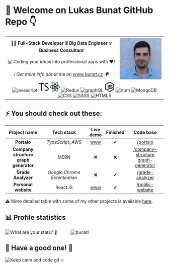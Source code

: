 # 👋  Welcome on Lukas Bunat GitHub Repo 👇
<!-- ------------------------------------------------------------------------------------------ -->
<table>
 <tr>
    <td align="middle"><b>👨‍💻 Full-Stack Developer 🗄️ Big Data Engineer 💡 Business Consultant</b></td>
    <td rowspan="3" align="middle">
    <img src="./profilePicture.jpg" alt="avatar" width="200"/>
</td>
 </tr>
 <tr>
    <td align="middle">💻 Coding your ideas into professional apps with ❤️!</td>
 </tr>
 <tr>
    <td align="middle"><i>ℹ Get more info about me on <a href="https://bunat.cz">www.bunat.cz</a> 🌍</i></td>
 </tr>
 <tr>
  <td colspan="2" align="middle">
   <img src="https://cdn2.iconfinder.com/data/icons/designer-skills/128/code-programming-javascript-software-develop-command-language-256.png" alt="javascript" width="32" height="32"></img>
   <img src="https://raw.githubusercontent.com/Workshape/tech-icons/72fd0e4dc0320a84dc489d9dd8f63338926098e0/icons/typescript.svg" alt="typescript" width="32" height="32"></img>
   <img src="https://raw.githubusercontent.com/Workshape/tech-icons/72fd0e4dc0320a84dc489d9dd8f63338926098e0/icons/react.svg" alt="ReactJS" width="32" height="32"></img>
   <img src="https://cdn4.iconfinder.com/data/icons/logos-brands-5/24/redux-256.png" alt="Redux" width="32" height="32"></img>
   <img src="https://cdn4.iconfinder.com/data/icons/logos-brands-5/24/graphql-256.png" alt="graphQL" width="32" height="32"></img>
   <img src="https://raw.githubusercontent.com/Workshape/tech-icons/72fd0e4dc0320a84dc489d9dd8f63338926098e0/icons/nodejs.svg" alt="nodeJS" width="32" height="32"></img>
   <img src="https://cdn4.iconfinder.com/data/icons/logos-brands-5/24/npm-256.png" alt="npm" width="32" height="32"></img>
   <img src="https://cdn4.iconfinder.com/data/icons/logos-3/512/mongodb-2-256.png" alt="MongoDB" width="96" height="32"></img>
   <img src="https://cdn1.iconfinder.com/data/icons/logotypes/32/badge-css-3-256.png" alt="CSS" width="32" height="32"></img>
   <img src="https://cdn4.iconfinder.com/data/icons/logos-and-brands/512/288_Sass_logo-256.png" alt="SASS" width="32" height="32"></img>
   <img src="https://cdn3.iconfinder.com/data/icons/picons-social/57/50-html5-256.png" alt="HTML5" width="32" height="32"></img>
  </td>
 </tr>
</table>

## ⚡ You should check out these:

| Project name | Tech stack | Live<br>demo | Finished | Code base |
|:-:|:-:|:-:|:-:|:-:|
| **Portalo** |*TypeScript*, *AWS* | [www][portalo_www] | ✔ | [/portalo][portalo_git]
| **Company structure<br>graph generator** | MERN | ❌ | ❌ | [/company-structure<br>graph-generator][pp2b] |
| **Grade Analyzer** | *Google Chrome Extentention* | ❌ | ✔ | [/grade-analyzer][vse_git] |
| **Personal website** | ReactJS | [www][pp3a] | ✔ | [/public-website][pp3b] |

⚠ More detailed table with some of my other projects is available <a href="https://github.com/bunatl/bunatl/blob/master/react101.md" target="_blank">here</a>.

[portalo_www]: https://portalo.bunat.cz/
[portalo_git]: https://github.com/bunatl/portalo/

[vse_www]: https://github.com/bunatl/gradeGrapher
[vse_git]: https://github.com/bunatl/gradeGrapher

[pp2b]: https://github.com/bunatl/CompanyOwenershipGrapher

[pp3a]: https://react.bunat.cz/
[pp3b]: https://github.com/bunatl/public-website

<!--
## 🕓 At the moment
|🔧 **Working on**|🌱 **Learning**|📝 **To do list**|
|:----------------:|:-------------:|:----------------:|
| Refactoring projects | React Native | Contribute more on <br> Github and StackOweflow |
| Personal website content | Electron | Build own projects and content |
-->

## 📊 Profile statistics
<p>
<img src="https://github-readme-stats.vercel.app/api?username=bunatl&hide=prs&hide_rank=true&count_private=true&show_icons=true&theme=dark" alt="What are your stats? 👀"></img>
&nbsp; 
&nbsp; 
&nbsp; 
&nbsp; 
&nbsp; 
<img src="https://github-readme-stats.vercel.app/api/top-langs/?username=bunatl&layout=compact&theme=dark&langs_count=4" alt="bunatl" />
</p>


## 🤗 Have a good one! 🤙
![Keep calm and code gif 🔥](https://media.giphy.com/media/13HgwGsXF0aiGY/giphy.gif "Keep calm and code 🔥")

<!-- ✔️,🔘 -->
